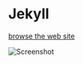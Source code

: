 Jekyll
==========

[browse the web site](http://chengyuanheng.github.io/Jekyll)

![Screenshot](http://chengyuanheng.github.io/Jekyll/images/avatar.png)
